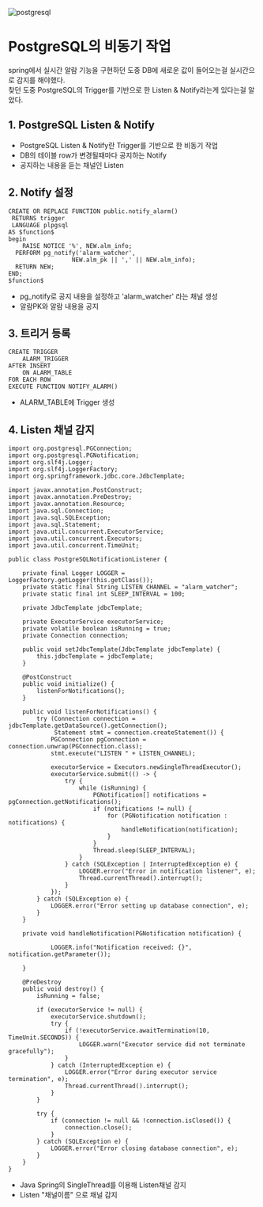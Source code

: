 ![postgresql](https://github.com/DuHyeon2/DailyStudy/assets/83499405/d91850b3-dae2-4b4f-9876-838d4369dd7d)


# PostgreSQL의 비동기 작업
spring에서 실시간 알람 기능을 구현하던 도중 DB에 새로운 값이 들어오는걸 실시간으로 감지를 해야했다. <br>
찾던 도중 PostgreSQL의 Trigger를 기반으로 한 Listen & Notify라는게 있다는걸 알았다.


## 1. PostgreSQL Listen & Notify
- PostgreSQL Listen & Notify란 Trigger를 기반으로 한 비동기 작업 <br>
- DB의 테이블 row가 변경될때마다 공지하는 Notify <br>
- 공지하는 내용을 듣는 채널인 Listen <br>

## 2. Notify 설정
```
CREATE OR REPLACE FUNCTION public.notify_alarm()
 RETURNS trigger
 LANGUAGE plpgsql
AS $function$
begin
	RAISE NOTICE '%', NEW.alm_info;	
  PERFORM pg_notify('alarm_watcher', 
                  NEW.alm_pk || ',' || NEW.alm_info);
  RETURN NEW;
END;
$function$
```

- pg_notify로 공지 내용을 설정하고 'alarm_watcher' 라는 채널 생성 <br>
- 알람PK와 알람 내용을 공지 <br>

## 3. 트리거 등록
```
CREATE TRIGGER 
	ALARM_TRIGGER
AFTER INSERT 
	ON ALARM_TABLE
FOR EACH ROW
EXECUTE FUNCTION NOTIFY_ALARM()
```
- ALARM_TABLE에 Trigger 생성 <br>

## 4. Listen 채널 감지
```
import org.postgresql.PGConnection;
import org.postgresql.PGNotification;
import org.slf4j.Logger;
import org.slf4j.LoggerFactory;
import org.springframework.jdbc.core.JdbcTemplate;

import javax.annotation.PostConstruct;
import javax.annotation.PreDestroy;
import javax.annotation.Resource;
import java.sql.Connection;
import java.sql.SQLException;
import java.sql.Statement;
import java.util.concurrent.ExecutorService;
import java.util.concurrent.Executors;
import java.util.concurrent.TimeUnit;

public class PostgreSQLNotificationListener {

    private final Logger LOGGER = LoggerFactory.getLogger(this.getClass());
    private static final String LISTEN_CHANNEL = "alarm_watcher";
    private static final int SLEEP_INTERVAL = 100;

    private JdbcTemplate jdbcTemplate;

    private ExecutorService executorService;
    private volatile boolean isRunning = true;
    private Connection connection;

    public void setJdbcTemplate(JdbcTemplate jdbcTemplate) {
        this.jdbcTemplate = jdbcTemplate;
    }

    @PostConstruct
    public void initialize() {
        listenForNotifications();
    }

    public void listenForNotifications() {
        try (Connection connection = jdbcTemplate.getDataSource().getConnection();
             Statement stmt = connection.createStatement()) {
            PGConnection pgConnection = connection.unwrap(PGConnection.class);
            stmt.execute("LISTEN " + LISTEN_CHANNEL);

            executorService = Executors.newSingleThreadExecutor();
            executorService.submit(() -> {
                try {
                    while (isRunning) {
                        PGNotification[] notifications = pgConnection.getNotifications();
                        if (notifications != null) {
                            for (PGNotification notification : notifications) {
                                handleNotification(notification);
                            }
                        }
                        Thread.sleep(SLEEP_INTERVAL);
                    }
                } catch (SQLException | InterruptedException e) {
                    LOGGER.error("Error in notification listener", e);
                    Thread.currentThread().interrupt();
                }
            });
        } catch (SQLException e) {
            LOGGER.error("Error setting up database connection", e);
        }
    }

    private void handleNotification(PGNotification notification) {

            LOGGER.info("Notification received: {}", notification.getParameter());
        
    }

    @PreDestroy
    public void destroy() {
        isRunning = false;

        if (executorService != null) {
            executorService.shutdown();
            try {
                if (!executorService.awaitTermination(10, TimeUnit.SECONDS)) {
                    LOGGER.warn("Executor service did not terminate gracefully");
                }
            } catch (InterruptedException e) {
                LOGGER.error("Error during executor service termination", e);
                Thread.currentThread().interrupt();
            }
        }

        try {
            if (connection != null && !connection.isClosed()) {
                connection.close();
            }
        } catch (SQLException e) {
            LOGGER.error("Error closing database connection", e);
        }
    }
}
```
- Java Spring의 SingleThread를 이용해 Listen채널 감지<br>
- Listen "채널이름" 으로 채널 감지<br>
